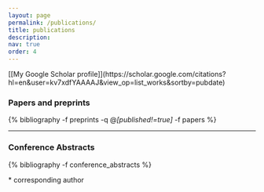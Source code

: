 ```yaml
---
layout: page
permalink: /publications/
title: publications
description: 
nav: true
order: 4
---
```


<div class="publications-auto" markdown="1">
[[My Google Scholar profile]](https://scholar.google.com/citations?hl=en&user=kv7xdfYAAAAJ&view_op=list_works&sortby=pubdate)

### Papers and preprints
{% bibliography -f preprints -q @*[published!=true]* -f papers %}

---

### Conference Abstracts
{% bibliography -f conference_abstracts %}

\* corresponding author<br>
</div>
